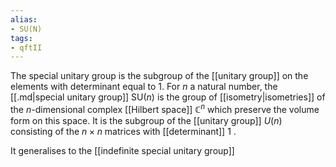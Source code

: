 ```yaml
---
alias:
- SU(N)
tags:
- qftII
---
```

The special unitary group is the subgroup of the [[unitary group]] on the elements with determinant equal to $1 .$
For $n$ a natural number, the [[.md|special unitary group]] $\mathrm{SU}(n)$ is the group of [[isometry|isometries]] of the $n$-dimensional complex [[Hilbert space]] $\mathbb{C}^{n}$ which preserve the volume form on this space. It is the subgroup of the [[unitary group]] $U(n)$ consisting of the $n \times n$  matrices with [[determinant]] 1 .

It generalises to the [[indefinite special unitary group]]